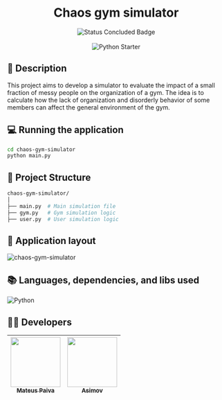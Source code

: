 <h1 align="center">Chaos gym simulator</h1>

<p align="center">
  <img src="http://img.shields.io/static/v1?label=STATUS&message=CONCLUDED&color=GREEN&style=for-the-badge" alt="Status Concluded Badge">
  <br><br>
  <img src="https://github.com/mateusopaiva/teste/assets/106707389/b56ce016-bb7d-4f38-8fb4-b53e985abe9b" alt="Python Starter">
</p>

## 📂 Description
This project aims to develop a simulator to evaluate the impact of a small fraction of messy people on the organization of a gym. The idea is to calculate how the lack of organization and disorderly behavior of some members can affect the general environment of the gym.

## 💻 Running the application 
```bash
cd chaos-gym-simulator
python main.py
```

## 📝 Project Structure
```bash
chaos-gym-simulator/
│
├── main.py  # Main simulation file
├── gym.py   # Gym simulation logic
├── user.py  # User simulation logic
```

## 💨 Application layout
![chaos-gym-simulator](https://github.com/mateusopaiva/chaos-academy-simulator/assets/106707389/c772a6fb-f3e8-489d-a69a-f3ea4c381c3d)

## 📚 Languages, dependencies, and libs used
<div style="display: inline_block">
   
  ![Python](https://img.shields.io/badge/python-3670A0?style=for-the-badge&logo=python&logoColor=ffdd54)
</div>
          
## 🙋‍♂️ Developers
| [<img src="https://avatars.githubusercontent.com/u/106707389?s=400&u=c01ee84b19a35b975ac9634deb3baf48d681a4c5&v=4" width=115><br><sub>Mateus Paiva</sub>](https://github.com/mateusopaiva) | [<img src="https://github.com/mateusopaiva/calculadora/assets/106707389/79e6439c-2110-419b-bdaa-afec6404f65c" width=115><br><sub>Asimov</sub>](https://asimov.academy/)  |
| :---: | :---: |
